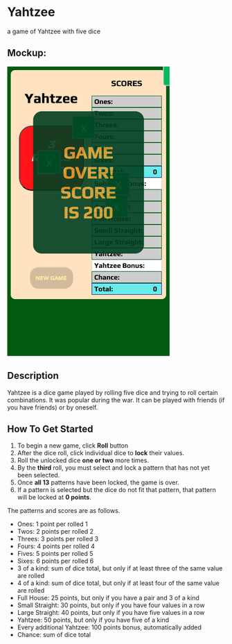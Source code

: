 # Yahtzee
a game of Yahtzee with five dice

## Mockup:

![image of wireframe](mockup.png)

## Description

Yahtzee is a dice game played by rolling five dice and trying to roll certain combinations. It was popular during the war. It can be played with friends (if you have friends) or by oneself.

## How To Get Started

1. To begin a new game, click **Roll** button
2. After the dice roll, click individual dice to **lock** their values.
3. Roll the unlocked dice **one or two** more times.
4. By the **third** roll, you must select and lock a pattern that has not yet been selected.
5. Once **all 13** patterns have been locked, the game is over.
6. If a pattern is selected but the dice do not fit that pattern, that pattern will be locked at **0 points**.

The patterns and scores are as follows.

- Ones: 1 point per rolled 1
- Twos: 2 points per rolled 2
- Threes: 3 points per rolled 3
- Fours: 4 points per rolled 4
- Fives: 5 points per rolled 5
- Sixes: 6 points per rolled 6
- 3 of a kind: sum of dice total, but only if at least three of the same value are rolled
- 4 of a kind: sum of dice total, but only if at least four of the same value are rolled
- Full House: 25 points, but only if you have a pair and 3 of a kind
- Small Straight: 30 points, but only if you have four values in a row
- Large Straight: 40 points, but only if you have five values in a row
- Yahtzee: 50 points, but only if you have five of a kind
- Every additional Yahtzee: 100 points bonus, automatically added
- Chance: sum of dice total

